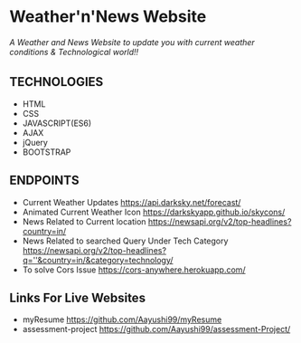 # Weather'n'News Website

###### A Weather and News Website to update you with current weather conditions & Technological world!!

## TECHNOLOGIES
* HTML
* CSS
* JAVASCRIPT(ES6)
* AJAX
* jQuery
* BOOTSTRAP

## ENDPOINTS
* Current Weather Updates https://api.darksky.net/forecast/
* Animated Current Weather Icon https://darkskyapp.github.io/skycons/
* News Related to Current location https://newsapi.org/v2/top-headlines?country=in/
* News Related to searched Query Under Tech Category https://newsapi.org/v2/top-headlines?q=''&country=in/&category=technology/
* To solve Cors Issue https://cors-anywhere.herokuapp.com/

## Links For Live Websites
* myResume https://github.com/Aayushi99/myResume
* assessment-project https://github.com/Aayushi99/assessment-Project/
